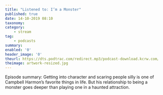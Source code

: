 ```yaml
---
title: "Listened to: I’m a Monster"
published: true
date: 14-10-2019 08:10
taxonomy:
category:
	- stream
tag:
	- podcasts
summary:
enabled: '0'
header_image: '0'
theurl: https://dts.podtrac.com/redirect.mp3/podcast-download.kcrw.com/kcrw/audio/podcast/etc/nw/KCRW-nocturne-im_a_monster-191008.mp3
theimage: artwork-resized.jpg
--- 
```

Episode summary: Getting into character and scaring people silly is one of Campbell Harmon’s favorite things in life. But his relationship to being a monster goes deeper than playing one in a haunted attraction.
